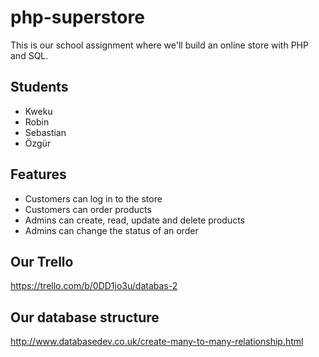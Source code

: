 # php-superstore
This is our school assignment where we'll build an online store with PHP and SQL. 

## Students
* Kweku
* Robin
* Sebastian
* Özgür

## Features
* Customers can log in to the store
* Customers can order products
* Admins can create, read, update and delete products
* Admins can change the status of an order

## Our Trello
https://trello.com/b/0DD1jo3u/databas-2

## Our database structure
http://www.databasedev.co.uk/create-many-to-many-relationship.html

